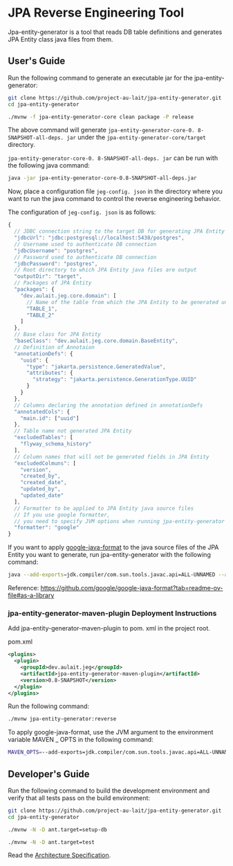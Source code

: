 # JPA Reverse Engineering Tool

Jpa-entity-generator is a tool that reads DB table definitions and generates JPA Entity class java files from them.

## User's Guide

Run the following command to generate an executable jar for the jpa-entity-generator:

```sh
git clone https://github.com/project-au-lait/jpa-entity-generator.git
cd jpa-entity-generator

./mvnw -f jpa-entity-generator-core clean package -P release
```

The above command will generate ` jpa-entity-generator-core-0. 8-SNAPSHOT-all-deps. jar ` under the ` jpa-entity-generator-core/target ` directory.

` jpa-entity-generator-core-0. 8-SNAPSHOT-all-deps. jar ` can be run with the following java command:

```sh
java -jar jpa-entity-generator-core-0.8-SNAPSHOT-all-deps.jar
```

Now, place a configuration file ` jeg-config. json ` in the directory where you want to run the java command to control the reverse engineering behavior.

The configuration of ` jeg-config. json ` is as follows:

```js
{
  // JDBC connection string to the target DB for generating JPA Entity
  "jdbcUrl": "jdbc:postgresql://localhost:5438/postgres",
  // Username used to authenticate DB connection
  "jdbcUsername": "postgres",
  // Password used to authenticate DB connection
  "jdbcPassword": "postgres",
  // Root directory to which JPA Entity java files are output
  "outputDir": "target",
  // Packages of JPA Entity
  "packages": {
    "dev.aulait.jeg.core.domain": [
      // Name of the table from which the JPA Entity to be generated under the package
      "TABLE_1",
      "TABLE_2"
    ]
  },
  // Base class for JPA Entity
  "baseClass": "dev.aulait.jeg.core.domain.BaseEntity",
  // Definition of Annotaion
  "annotationDefs": {
    "uuid": {
      "type": "jakarta.persistence.GeneratedValue",
      "attributes": {
        "strategy": "jakarta.persistence.GenerationType.UUID"
      }
    }
  },
  // Columns declaring the annotation defined in annotationDefs
  "annotatedCols": {
    "main.id": ["uuid"]
  },
  // Table name not generated JPA Entity
  "excludedTables": [
    "flyway_schema_history"
  ],
  // Column names that will not be generated fields in JPA Entity
  "excludedColmuns": [
    "version",
    "created_by",
    "created_date",
    "updated_by",
    "updated_date"
  ],
  // Formatter to be applied to JPA Entity java source files
  // If you use google formatter, 
  // you need to specify JVM options when running jpa-entity-generator (described below)
  "formatter": "google"
}
```

If you want to apply [google-java-format](https://github.com/google/google-java-format) to the java source files of the JPA Entity you want to generate, run jpa-entity-generator with the following command:

```sh
java --add-exports=jdk.compiler/com.sun.tools.javac.api=ALL-UNNAMED --add-exports=jdk.compiler/com.sun.tools.javac.code=ALL-UNNAMED --add-exports=jdk.compiler/com.sun.tools.javac.file=ALL-UNNAMED --add-exports=jdk.compiler/com.sun.tools.javac.parser=ALL-UNNAMED --add-exports=jdk.compiler/com.sun.tools.javac.tree=ALL-UNNAMED --add-exports=jdk.compiler/com.sun.tools.javac.util=ALL-UNNAMED -jar ../jpa-entity-generator-core-0.8-SNAPSHOT-all-deps.jar 
```

Reference: https://github.com/google/google-java-format?tab=readme-ov-file#as-a-library

### jpa-entity-generator-maven-plugin Deployment Instructions

Add jpa-entity-generator-maven-plugin to pom. xml in the project root.

pom.xml

```xml
<plugins>
  <plugin>
    <groupId>dev.aulait.jeg</groupId>
    <artifactId>jpa-entity-generator-maven-plugin</artifactId>
    <version>0.8-SNAPSHOT</version>
  </plugin>
</plugins>
```

Run the following command:

```sh
./mvnw jpa-entity-generator:reverse
```

To apply google-java-format, use the JVM argument to the environment variable MAVEN _ OPTS in the following command:

```sh
MAVEN_OPTS=--add-exports=jdk.compiler/com.sun.tools.javac.api=ALL-UNNAMED --add-exports=jdk.compiler/com.sun.tools.javac.code=ALL-UNNAMED --add-exports=jdk.compiler/com.sun.tools.javac.file=ALL-UNNAMED --add-exports=jdk.compiler/com.sun.tools.javac.parser=ALL-UNNAMED --add-exports=jdk.compiler/com.sun.tools.javac.tree=ALL-UNNAMED --add-exports=jdk.compiler/com.sun.tools.javac.util=ALL-UNNAMED
```

## Developer's Guide

Run the following command to build the development environment and verify that all tests pass on the build environment:

```sh
git clone https://github.com/project-au-lait/jpa-entity-generator.git
cd jpa-entity-generator

./mvnw -N -D ant.target=setup-db

./mvnw -N -D ant.target=test
```

Read the [Architecture Specification](https://project-au-lait.github.io/jpa-entity-generator/).